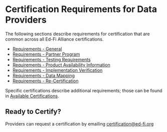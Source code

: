 # Certification Requirements for Data Providers

The following sections describe requirements for certification that are common
across all Ed-Fi Alliance certifications.

* [Requirements - General](./requirements-general.md)
* [Requirements - Partner Program](./requirements-partner-program.md)
* [Requirements - Testing Requirements](./requirements-testing-requirements.md)
* [Requirements - Product Availability Information](./requirements-product-availability-information.md)
* [Requirements - Implementation Verification](./requirements-implementation-verification.md)
* [Requirements - Data Mapping](./requirements-data-mapping.md)
* [Requirements - Re-Certification](./requirements-recertification.md)
<!-- * [Best
    Practices](./best-practices.md) -->

Specific certifications describe additional requirements; those can be found
in [Available Certifications](../available-certifications/readme.md).

## Ready to Certify?

Providers can request a certification by
emailing [certification@ed-fi.org](mailto:certification@ed-fi.org)
